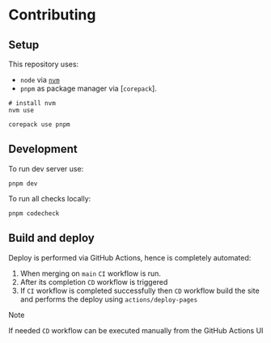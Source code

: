 # Contributing

## Setup

This repository uses:

- `node` via [`nvm`](https://github.com/nvm-sh)
- `pnpm` as package manager via [`corepack`].

```shell
# install nvm
nvm use
```

```shell
corepack use pnpm
```

## Development

To run dev server use:

```shell
pnpm dev
```

To run all checks locally:

```shell
pnpm codecheck
```

## Build and deploy

Deploy is performed via GitHub Actions, hence is completely automated:

1. When merging on `main` `CI` workflow is run.
2. After its completion  `CD` workflow is triggered
3. If `CI` workflow is completed successfully then `CD` workflow build the site and performs the deploy using `actions/deploy-pages`

> [!NOTE]
> If needed `CD` workflow can be executed manually from the GitHub Actions UI
